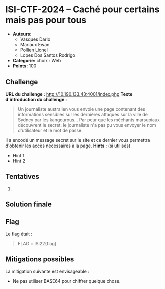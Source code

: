 
# ISI-CTF-2024 – Caché pour certains mais pas pour tous

* **Auteurs:** 
	* Vasques Dario
	* Mariaux Ewan
	* Pollien Lionel
	* Lopes Dos Santos Rodrigo
* **Categorie:** choix : Web
* **Points:** 100


## Challenge

**URL du challenge :** http://10.190.133.43:4001/index.php
**Texte d'introduction du challenge :**

> Un journaliste australien vous envoie une page contenant des informations sensibles sur les dernières attaques sur la ville de Sydney par les kangourous... Par peur que les méchants marsupiaux découvrent le secret, le journaliste n'a pas pu vous envoyer le nom d'utilisateur et le mot de passe.

Il a encodé un message secret sur le site et ce dernier vous permettra d'obtenir les accès nécessaires à la page.
**Hints :** (si utilisés)

- Hint 1
- Hint 2


## Tentatives

1. 



## Solution finale



## Flag

Le flag était : 
> FLAG = ISI22{flag}



## Mitigations possibles
La mitigation suivante est envisageable :

- Ne pas utiliser BASE64 pour chiffrer quelque chose.




